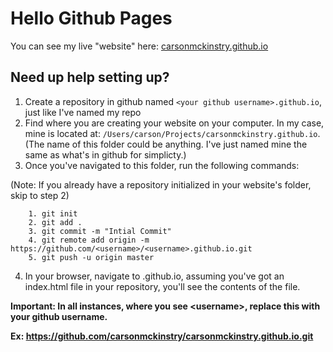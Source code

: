 # Hello Github Pages

You can see my live "website" here: [carsonmckinstry.github.io](https://carsonmckinstry.github.io)

## Need up help setting up?

1. Create a repository in github named `<your github username>.github.io`, just like I've named my repo
2. Find where you are creating your website on your computer. In my case, mine is located at: `/Users/carson/Projects/carsonmckinstry.github.io`. (The name of this folder could be anything. I've just named mine the same as what's in github for simplicty.)
3. Once you've navigated to this folder, run the following commands:

(Note: If you already have a repository initialized in your website's folder, skip to step 2)

```
    1. git init
    2. git add .
    3. git commit -m "Intial Commit"
    4. git remote add origin -m https://github.com/<username>/<username>.github.io.git
    5. git push -u origin master
```

4. In your browser, navigate to <username>.github.io, assuming you've got an index.html file in your repository, you'll see the contents of the file. 

**Important: In all instances, where you see \<username\>, replace this with your github username.**

**Ex: https://github.com/carsonmckinstry/carsonmckinstry.github.io.git**
